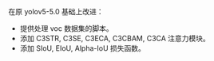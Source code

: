 在原 yolov5-5.0 基础上改进：

- 提供处理 voc 数据集的脚本。
- 添加 C3STR, C3SE, C3ECA, C3CBAM, C3CA 注意力模块。
- 添加 SIoU, EIoU, Alpha-IoU 损失函数。